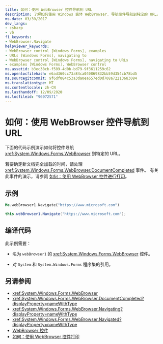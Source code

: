```yaml
---
title: 如何：使用 WebBrowser 控件导航到 URL
description: 了解如何使用 Windows 窗体 WebBrowser. 导航控件导航到特定的 URL。 还了解如何确定何时加载新文档。
ms.date: 03/30/2017
dev_langs:
- csharp
- vb
f1_keywords:
- WebBrowser.Navigate
helpviewer_keywords:
- WebBrowser control [Windows Forms], examples
- URLs [Windows Forms], navigating to
- WebBrowser control [Windows Forms], navigating to URLs
- examples [Windows Forms], WebBrowser control
ms.assetid: b3ec38cb-f509-4d0b-bd79-9f3611259c62
ms.openlocfilehash: e6ad360cc73a84ca040869832bb59d354cb78bd5
ms.sourcegitcommit: 9f6df084c53a3da0ea657ed0d708a72213683084
ms.translationtype: MT
ms.contentlocale: zh-CN
ms.lasthandoff: 12/09/2020
ms.locfileid: "96972571"
---
```

# <a name="how-to-navigate-to-a-url-with-the-webbrowser-control"></a>如何：使用 WebBrowser 控件导航到 URL
下面的代码示例演示如何将控件导航 <xref:System.Windows.Forms.WebBrowser> 到特定的 URL。

 若要确定新文档完全加载的时间，请处理 <xref:System.Windows.Forms.WebBrowser.DocumentCompleted> 事件。 有关此事件的演示，请参阅 [如何：使用 WebBrowser 控件进行打印](how-to-print-with-a-webbrowser-control.md)。

## <a name="example"></a>示例

```vb
Me.webBrowser1.Navigate("https://www.microsoft.com")
```

```csharp
this.webBrowser1.Navigate("https://www.microsoft.com");
```

## <a name="compiling-the-code"></a>编译代码
 此示例需要：

- 名为 `webBrowser1` 的 <xref:System.Windows.Forms.WebBrowser> 控件。

- 对 `System` 和 `System.Windows.Forms` 程序集的引用。

## <a name="see-also"></a>另请参阅

- <xref:System.Windows.Forms.WebBrowser>
- <xref:System.Windows.Forms.WebBrowser.DocumentCompleted?displayProperty=nameWithType>
- <xref:System.Windows.Forms.WebBrowser.Navigating?displayProperty=nameWithType>
- <xref:System.Windows.Forms.WebBrowser.Navigated?displayProperty=nameWithType>
- [WebBrowser 控件](webbrowser-control-windows-forms.md)
- [如何：使用 WebBrowser 控件打印](how-to-print-with-a-webbrowser-control.md)
